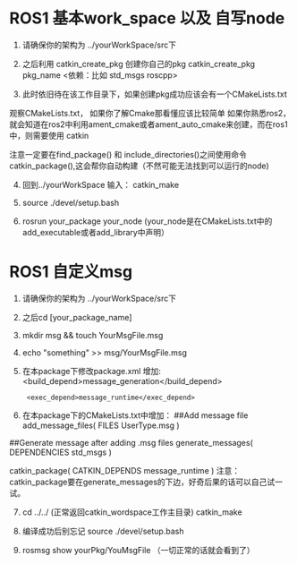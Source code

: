 # ROS1 基本work_space 以及 自写node

1. 请确保你的架构为 ../yourWorkSpace/src下

2. 之后利用 catkin_create_pkg 创建你自己的pkg
    catkin_create_pkg pkg_name <依赖：比如 std_msgs roscpp>

3. 此时依旧待在该工作目录下，如果创建pkg成功应该会有一个CMakeLists.txt

观察CMakeLists.txt， 如果你了解Cmake那看懂应该比较简单
如果你熟悉ros2，就会知道在ros2中利用ament_cmake或者ament_auto_cmake来创建，而在ros1中，则需要使用 catkin

注意一定要在find_package() 和 include_directories()之间使用命令 catkin_package(),这会帮你自动构建（不然可能无法找到可以运行的node)

4. 回到../yourWorkSpace
输入：
    catkin_make

5. source ./devel/setup.bash

6. rosrun your_package your_node (your_node是在CMakeLists.txt中的add_executable或者add_library中声明）

# ROS1 自定义msg

1. 请确保你的架构为 ../yourWorkSpace/src下

2. 之后cd [your_package_name]

3. mkdir msg && touch YourMsgFile.msg

4. echo "something" >> msg/YourMsgFile.msg

5. 在本package下修改package.xml
    增加:
        <build_depend>message_generation</build_depend>

        <exec_depend>message_runtime</exec_depend>

6. 在本package下的CMakeLists.txt中增加：
    ##Add message file
add_message_files(
  FILES
  UserType.msg
)

##Generate message after adding .msg files
generate_messages(
  DEPENDENCIES
  std_msgs
)


catkin_package(
  CATKIN_DEPENDS message_runtime
)
    注意： catkin_package要在generate_messages的下边，好奇后果的话可以自己试一试。

7. cd ../../ (正常返回catkin_wordspace工作主目录)
    catkin_make


8. 编译成功后别忘记 source ./devel/setup.bash


9. rosmsg show yourPkg/YouMsgFile （一切正常的话就会看到了）